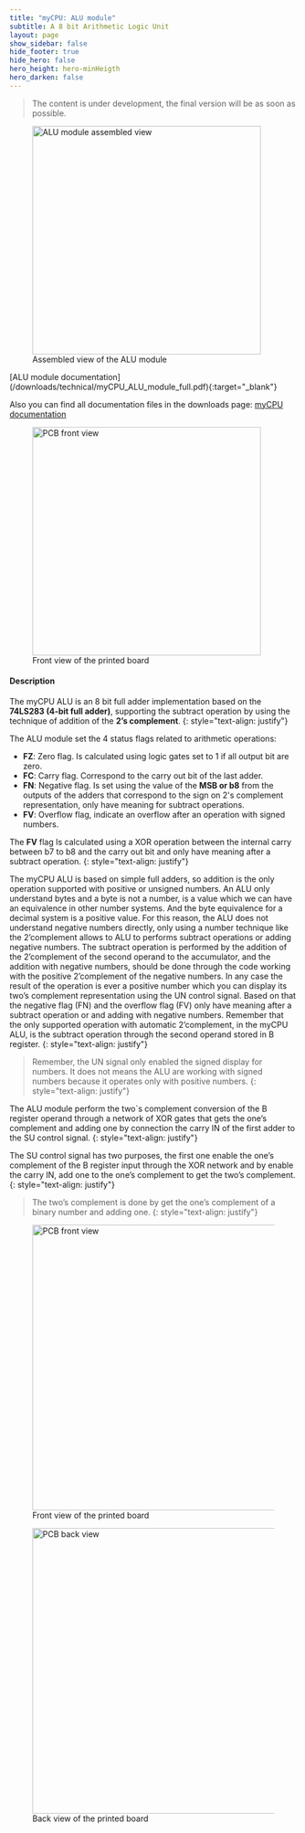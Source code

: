 ```yaml
---
title: "myCPU: ALU module"
subtitle: A 8 bit Arithmetic Logic Unit
layout: page
show_sidebar: false
hide_footer: true
hide_hero: false
hero_height: hero-minHeigth
hero_darken: false
---
```

> The content is under development, the final version will be as soon as possible.

<figure class="center">
    <img src="{{ site.baseurl }}/img/mycpu/modules/alu/alu_assembled_min.png" alt="ALU module assembled view" title="Assembled view of the ALU module" width="400px">
    <figcaption>Assembled view of the ALU module</figcaption>
</figure>
[ALU module documentation](/downloads/technical/myCPU_ALU_module_full.pdf){:target="_blank"}

Also you can find all documentation files in the downloads page: [myCPU documentation](/pages/en/mycpu/downloads/technical_docs)

<figure class="center">
    <img src="{{ site.baseurl }}/img/mycpu/modules/alu/alu_clear_front_min.png" alt="PCB front view" title="Front view of the printed board" width="400px">
    <figcaption>Front view of the printed board</figcaption>
</figure>

#### Description
The myCPU ALU is an 8 bit full adder implementation based on the **74LS283 (4-bit full adder)**, supporting the subtract operation by using the technique of addition of the **2’s complement**.
{: style="text-align: justify"}

The ALU module set the 4 status flags related to arithmetic operations:
+	**FZ**: Zero flag. 
Is calculated using logic gates set to 1 if all output bit are zero.
+	**FC**: Carry flag. 
Correspond to the carry out bit of the last adder.
+	**FN**: Negative flag.
Is set using the value of the **MSB or b8** from the outputs of the adders that correspond to the sign on 2's complement representation, only have meaning for subtract operations.
+	**FV**: Overflow flag, indicate an overflow after an operation with signed numbers.

The **FV** flag Is calculated using a XOR operation between the internal carry between b7 to b8 and the carry out bit and only have meaning after a subtract operation.
{: style="text-align: justify"}

The myCPU ALU is based on simple full adders, so addition is the only operation supported with positive or unsigned numbers. An ALU only understand bytes and a byte is not a number, is a value which we can have an equivalence in other number systems. And the byte equivalence for a decimal system is a positive value. For this reason, the ALU does not understand negative numbers directly, only using a number technique like the 2’complement allows to ALU to performs subtract operations or adding negative numbers. The subtract operation is performed by the addition of the 2’complement of the second operand to the accumulator, and the addition with negative numbers, should be done through the code working with the positive 2’complement of the negative numbers. In any case the result of the operation is ever a positive number which you can display its two’s complement representation using the UN control signal. Based on that the negative flag (FN) and the overflow flag (FV) only have meaning after a subtract operation or and adding with negative numbers. Remember that the only supported operation with automatic 2’complement, in the myCPU ALU, is the subtract operation through the second operand stored in B register.
{: style="text-align: justify"}

>Remember, the UN signal only enabled the signed display for numbers. It does not means the ALU are working with signed numbers because it operates only with positive numbers.
{: style="text-align: justify"}

The ALU module perform the two`s complement conversion of the B register operand through a network of XOR gates that gets the one’s complement and adding one by connection the carry IN of the first adder to the SU control signal.
{: style="text-align: justify"}

The SU control signal has two purposes, the first one enable the one’s complement of the B register input through the XOR network and by enable the carry IN, add one to the one’s complement to get the two’s complement.
{: style="text-align: justify"}

>The two’s complement is done by get the one’s complement of a binary number and adding one.
{: style="text-align: justify"}

<figure class="center">
    <img src="{{ site.baseurl }}/img/mycpu/modules/alu/alu_clear_front_min.png" alt="PCB front view" title="Front view of the printed board" width="500px">
    <figcaption>Front view of the printed board</figcaption>
</figure>
<figure class="center">
    <img src="{{ site.baseurl }}/img/mycpu/modules/alu/alu_clear_back_min.png" alt="PCB back view" title="Back view of the printed board" width="500px">
    <figcaption>Back view of the printed board</figcaption>
</figure>

